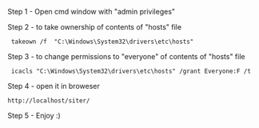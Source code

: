 Step 1 - Open cmd window with "admin privileges"

Step 2 - to take ownership of contents of "hosts" file

     takeown /f  "C:\Windows\System32\drivers\etc\hosts"
     
     
Step 3 - to change permissions to "everyone" of contents of "hosts" file

     icacls "C:\Windows\System32\drivers\etc\hosts" /grant Everyone:F /t
     

Step 4 - open it in broweser 
    
    http://localhost/siter/
    
Step 5 - Enjoy :)